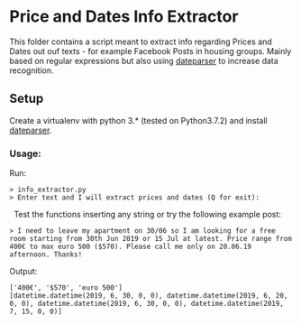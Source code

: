# Price and Dates Info Extractor

This folder contains a script meant to extract info regarding Prices and Dates out ouf texts - for example Facebook Posts in housing groups.
Mainly based on regular expressions but also using [dateparser](https://dateparser.readthedocs.io/en/latest/) to increase data recognition.

## Setup

Create a virtualenv with python 3.* (tested on Python3.7.2) and install [dateparser](https://dateparser.readthedocs.io/en/latest/).

### Usage:
Run:
```
> info_extractor.py 
> Enter text and I will extract prices and dates (Q for exit):
```

  Test the functions inserting any string or try the following example post:
```
> I need to leave my apartment on 30/06 so I am looking for a free room starting from 30th Jun 2019 or 15 Jul at latest. Price range from 400€ to max euro 500 ($570). Please call me only on 20.06.19 afternoon. Thanks!
```

Output:
```
['400€', '$570', 'euro 500']
[datetime.datetime(2019, 6, 30, 0, 0), datetime.datetime(2019, 6, 20, 0, 0), datetime.datetime(2019, 6, 30, 0, 0), datetime.datetime(2019, 7, 15, 0, 0)]
```